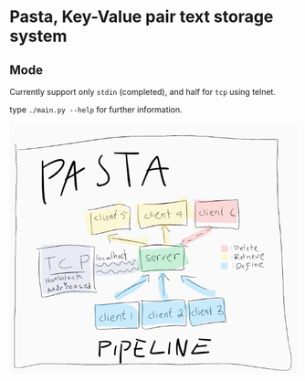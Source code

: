 # Pasta, Key-Value pair text storage system

## Mode
Currently support only `stdin` (completed), and
half for `tcp` using telnet.

type `./main.py --help` for further information.

![Pasta Pipeline](./res/pasta_pipeline.jpg)
